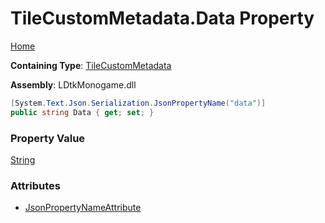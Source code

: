# TileCustomMetadata\.Data Property

[Home](../../../README.md)

**Containing Type**: [TileCustomMetadata](../README.md)

**Assembly**: LDtkMonogame\.dll

```csharp
[System.Text.Json.Serialization.JsonPropertyName("data")]
public string Data { get; set; }
```

### Property Value

[String](https://docs.microsoft.com/en-us/dotnet/api/system.string)

### Attributes

* [JsonPropertyNameAttribute](https://docs.microsoft.com/en-us/dotnet/api/system.text.json.serialization.jsonpropertynameattribute)


